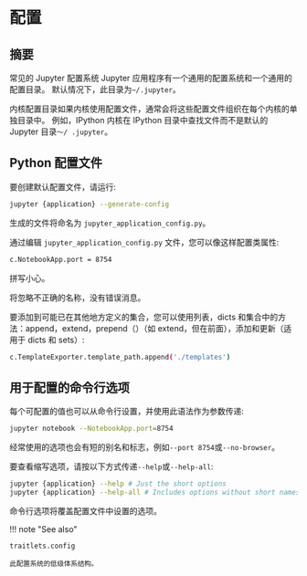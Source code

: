 # 配置

## 摘要

常见的 Jupyter 配置系统 Jupyter 应用程序有一个通用的配置系统和一个通用的配置目录。
默认情况下，此目录为`~/.jupyter`。

内核配置目录如果内核使用配置文件，通常会将这些配置文件组织在每个内核的单独目录中。
例如，IPython 内核在 IPython 目录中查找文件而不是默认的 Jupyter 目录`〜/ .jupyter`。

## Python 配置文件

要创建默认配置文件，请运行:

```sh
jupyter {application} --generate-config
```

生成的文件将命名为 `jupyter_application_config.py`。

通过编辑 `jupyter_application_config.py` 文件，您可以像这样配置类属性:

```sh
c.NotebookApp.port = 8754
```

拼写小心。

将忽略不正确的名称，没有错误消息。

要添加到可能已在其他地方定义的集合，您可以使用列表，dicts 和集合中的方法：append，extend，prepend（）（如 extend，但在前面），添加和更新（适用于 dicts 和 sets）:

```sh
c.TemplateExporter.template_path.append('./templates')
```

## 用于配置的命令行选项

每个可配置的值也可以从命令行设置，并使用此语法作为参数传递:

```sh
jupyter notebook --NotebookApp.port=8754
```

经常使用的选项也会有短的别名和标志，例如`--port 8754`或`--no-browser`。

要查看缩写选项，请按以下方式传递`--help`或`--help-all`:

```sh
jupyter {application} --help # Just the short options
jupyter {application} --help-all # Includes options without short names
```

命令行选项将覆盖配置文件中设置的选项。

!!! note "See also"

    traitlets.config

    此配置系统的低级体系结构。
